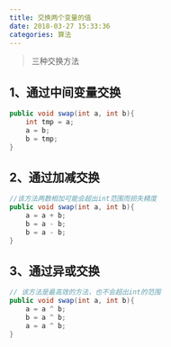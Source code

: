```yaml
---
title: 交换两个变量的值
date: 2018-03-27 15:33:36
categories: 算法
---
```

> 三种交换方法

## 1、通过中间变量交换
```Java
public void swap(int a, int b){
    int tmp = a;
    a = b;
    b = tmp;
}
```
<!-- more -->
## 2、通过加减交换

```Java
//该方法两数相加可能会超出int范围而损失精度
public void swap(int a, int b){
    a = a + b;
    b = a - b;
    b = a - b;
}
```

## 3、通过异或交换

```Java
// 该方法是最高效的方法，也不会超出int的范围
public void swap(int a, int b){
    a = a ^ b;
    b = a ^ b;
    a = a ^ b;
}
```